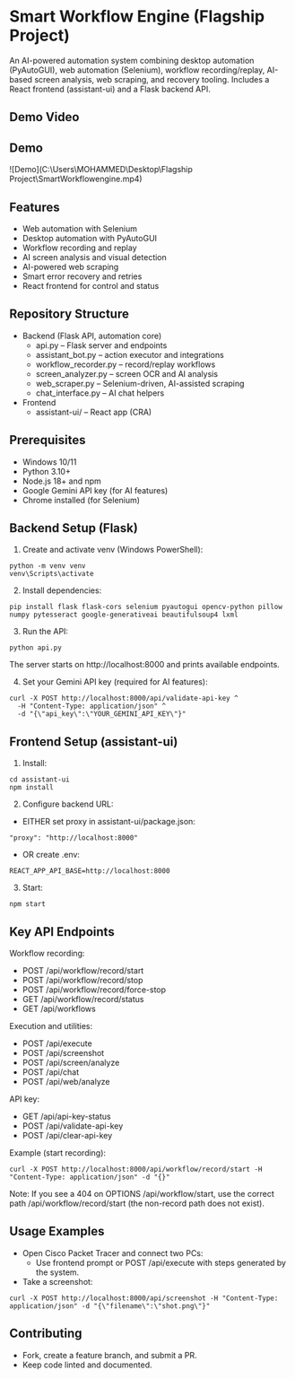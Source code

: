 # Smart Workflow Engine (Flagship Project)

An AI-powered automation system combining desktop automation (PyAutoGUI), web automation (Selenium), workflow recording/replay, AI-based screen analysis, web scraping, and recovery tooling. Includes a React frontend (assistant-ui) and a Flask backend API.

## Demo Video

## Demo
![Demo](C:\Users\MOHAMMED\Desktop\Flagship Project\SmartWorkflowengine.mp4)

  


## Features

- Web automation with Selenium
- Desktop automation with PyAutoGUI
- Workflow recording and replay
- AI screen analysis and visual detection
- AI-powered web scraping
- Smart error recovery and retries
- React frontend for control and status

## Repository Structure

- Backend (Flask API, automation core)
  - api.py – Flask server and endpoints
  - assistant_bot.py – action executor and integrations
  - workflow_recorder.py – record/replay workflows
  - screen_analyzer.py – screen OCR and AI analysis
  - web_scraper.py – Selenium-driven, AI-assisted scraping
  - chat_interface.py – AI chat helpers
- Frontend
  - assistant-ui/ – React app (CRA)

## Prerequisites

- Windows 10/11
- Python 3.10+
- Node.js 18+ and npm
- Google Gemini API key (for AI features)
- Chrome installed (for Selenium)


## Backend Setup (Flask)

1) Create and activate venv (Windows PowerShell):
```
python -m venv venv
venv\Scripts\activate
```

2) Install dependencies:
```
pip install flask flask-cors selenium pyautogui opencv-python pillow numpy pytesseract google-generativeai beautifulsoup4 lxml
```

3) Run the API:
```
python api.py
```

The server starts on http://localhost:8000 and prints available endpoints.

4) Set your Gemini API key (required for AI features):
```
curl -X POST http://localhost:8000/api/validate-api-key ^
  -H "Content-Type: application/json" ^
  -d "{\"api_key\":\"YOUR_GEMINI_API_KEY\"}"
```

## Frontend Setup (assistant-ui)

1) Install:
```
cd assistant-ui
npm install
```

2) Configure backend URL:
- EITHER set proxy in assistant-ui/package.json:
```
"proxy": "http://localhost:8000"
```
- OR create .env:
```
REACT_APP_API_BASE=http://localhost:8000
```

3) Start:
```
npm start
```

## Key API Endpoints

Workflow recording:
- POST /api/workflow/record/start
- POST /api/workflow/record/stop
- POST /api/workflow/record/force-stop
- GET  /api/workflow/record/status
- GET  /api/workflows

Execution and utilities:
- POST /api/execute
- POST /api/screenshot
- POST /api/screen/analyze
- POST /api/chat
- POST /api/web/analyze

API key:
- GET  /api/api-key-status
- POST /api/validate-api-key
- POST /api/clear-api-key

Example (start recording):
```
curl -X POST http://localhost:8000/api/workflow/record/start -H "Content-Type: application/json" -d "{}"
```

Note: If you see a 404 on OPTIONS /api/workflow/start, use the correct path /api/workflow/record/start (the non-record path does not exist).

## Usage Examples

- Open Cisco Packet Tracer and connect two PCs:
  - Use frontend prompt or POST /api/execute with steps generated by the system.
- Take a screenshot:
```
curl -X POST http://localhost:8000/api/screenshot -H "Content-Type: application/json" -d "{\"filename\":\"shot.png\"}"
```


## Contributing

- Fork, create a feature branch, and submit a PR.
- Keep code linted and documented.
